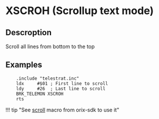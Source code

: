 # XSCROH (Scrollup text mode)

## Descroption

Scroll all lines from bottom to the top

## Examples

```ca65
    .include "telestrat.inc"
    ldx     #$01 ; First line to scroll
    ldy     #26  ; Last line to scroll
    BRK_TELEMON XSCROH
    rts
```

!!! tip "See [scroll](../../../developer_manual/orixsdk_macros/scroll.md) macro from orix-sdk to use it"
